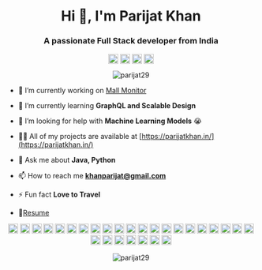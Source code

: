 <h1 align="center">Hi 👋, I'm Parijat Khan</h1>
<h3 align="center">A passionate Full Stack developer from India</h3>
<p align="center">
  <a href="https://linkedin.com/in/parijat29" target="blank"><img align="center" src="https://cdn.jsdelivr.net/npm/simple-icons@3.0.1/icons/linkedin.svg" alt="Parijat's LinkedIn" height="20" width="20" /></a>
  <a href="https://t.me/parijatk" target="blank"><img align="center" alt="Parijat's Telegram" height="20" width="20" src="https://cdn.jsdelivr.net/npm/simple-icons@v3/icons/telegram.svg" /></a>
  <a href="https://www.instagram.com/parijatkhan/" target="blank"><img align="center" src="https://cdn.jsdelivr.net/npm/simple-icons@v3/icons/instagram.svg" alt="Parijat's LinkedIn" height="20" width="20" /></a>
  <a href="https://www.codechef.com/users/parijat29" target="blank"><img align="center" alt="Parijat's Telegram" height="20" width="20" src="https://cdn.jsdelivr.net/npm/simple-icons@v3/icons/codechef.svg" /></a>
  
</p>   

<p align="center"> <img src="https://komarev.com/ghpvc/?username=parijat29" alt="parijat29" /> </p>

- 🔭 I’m currently working on [Mall Monitor](https://github.com/Build-with-AI-a-team)

- 🌱 I’m currently learning **GraphQL and Scalable Design**

- 🤔 I’m looking for help with **Machine Learning Models** 😭

- 👨‍💻 All of my projects are available at [https://parijatkhan.in/](https://parijatkhan.in/)

- 💬 Ask me about **Java, Python**

- 📫 How to reach me **khanparijat@gmail.com**

- ⚡ Fun fact **Love to Travel**

- 📝[Resume](https://drive.google.com/file/d/1-IA8qXglvNattVMLQg-LGpGkoxVZB70x/view)

<p align="center"><img src="https://devicons.github.io/devicon/devicon.git/icons/vuejs/vuejs-original-wordmark.svg" alt="vuejs" width="20" height="20"/> <img src="https://devicons.github.io/devicon/devicon.git/icons/react/react-original-wordmark.svg" alt="react" width="20" height="20"/> <img src="https://devicons.github.io/devicon/devicon.git/icons/amazonwebservices/amazonwebservices-original-wordmark.svg" alt="aws" width="20" height="20"/> <img src="https://devicons.github.io/devicon/devicon.git/icons/android/android-original-wordmark.svg" alt="android" width="20" height="20"/> <img src="https://devicons.github.io/devicon/devicon.git/icons/c/c-original.svg" alt="c" width="20" height="20"/> <img src="https://devicons.github.io/devicon/devicon.git/icons/cplusplus/cplusplus-original.svg" alt="cplusplus" width="20" height="20"/> <img src="https://devicons.github.io/devicon/devicon.git/icons/css3/css3-original-wordmark.svg" alt="css3" width="20" height="20"/> <img src="https://devicons.github.io/devicon/devicon.git/icons/csharp/csharp-original.svg" alt="csharp" width="20" height="20"/> <img src="https://devicons.github.io/devicon/devicon.git/icons/d3js/d3js-original.svg" alt="d3js" width="20" height="20"/> <img src="https://devicons.github.io/devicon/devicon.git/icons/django/django-original.svg" alt="django" width="20" height="20"/> <img src="https://devicons.github.io/devicon/devicon.git/icons/docker/docker-original-wordmark.svg" alt="docker" width="20" height="20"/> <img src="https://devicons.github.io/devicon/devicon.git/icons/dot-net/dot-net-original-wordmark.svg" alt="dotnet" width="20" height="20"/> <img src="https://devicons.github.io/devicon/devicon.git/icons/electron/electron-original.svg" alt="electron" width="20" height="20"/> <img src="https://devicons.github.io/devicon/devicon.git/icons/go/go-original.svg" alt="go" width="20" height="20"/> <img src="https://devicons.github.io/devicon/devicon.git/icons/java/java-original-wordmark.svg" alt="java" width="20" height="20"/> <img src="https://devicons.github.io/devicon/devicon.git/icons/javascript/javascript-original.svg" alt="javascript" width="20" height="20"/> <img src="https://devicons.github.io/devicon/devicon.git/icons/typescript/typescript-original.svg" alt="typescript" width="20" height="20"/> <img src="https://devicons.github.io/devicon/devicon.git/icons/mongodb/mongodb-original-wordmark.svg" alt="mongodb" width="20" height="20"/> <img src="https://devicons.github.io/devicon/devicon.git/icons/mysql/mysql-original-wordmark.svg" alt="mysql" width="20" height="20"/> <img src="https://devicons.github.io/devicon/devicon.git/icons/redis/redis-original-wordmark.svg" alt="redis" width="20" height="20"/> <img src="https://devicons.github.io/devicon/devicon.git/icons/rust/rust-plain.svg" alt="rust" width="20" height="20"/> <img src="https://devicons.github.io/devicon/devicon.git/icons/nodejs/nodejs-original-wordmark.svg" alt="nodejs" width="20" height="20"/> <img src="https://devicons.github.io/devicon/devicon.git/icons/python/python-original-wordmark.svg" alt="python" width="20" height="20"/> <img src="https://devicons.github.io/devicon/devicon.git/icons/oracle/oracle-original.svg" alt="oracle" width="20" height="20"/> <img src="https://devicons.github.io/devicon/devicon.git/icons/redux/redux-original.svg" alt="redux" width="20" height="20"/> <img src="https://devicons.github.io/devicon/devicon.git/icons/express/express-original-wordmark.svg" alt="express" width="20" height="20"/> <img src="https://cdn.jsdelivr.net/npm/simple-icons@3.1.0/icons/flutter.svg" alt="flutter" width="20" height="20"/> <img src="https://cdn.jsdelivr.net/npm/simple-icons@3.1.0/icons/dart.svg" alt="dart" width="20" height="20"/></p><p align="center"> <img src="https://github-readme-stats.vercel.app/api?username=parijat29&show_icons=true" alt="parijat29" /> </p>
